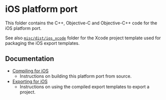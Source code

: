 # iOS platform port

This folder contains the C++, Objective-C and Objective-C++ code for the iOS
platform port.

See also [`misc/dist/ios_xcode`](/misc/dist/ios_xcode) folder for the Xcode
project template used for packaging the iOS export templates.

## Documentation

- [Compiling for iOS](https://docs.bradotengine.org/en/latest/contributing/development/compiling/compiling_for_ios.html)
  - Instructions on building this platform port from source.
- [Exporting for iOS](https://docs.bradotengine.org/en/latest/tutorials/export/exporting_for_ios.html)
  - Instructions on using the compiled export templates to export a project.
